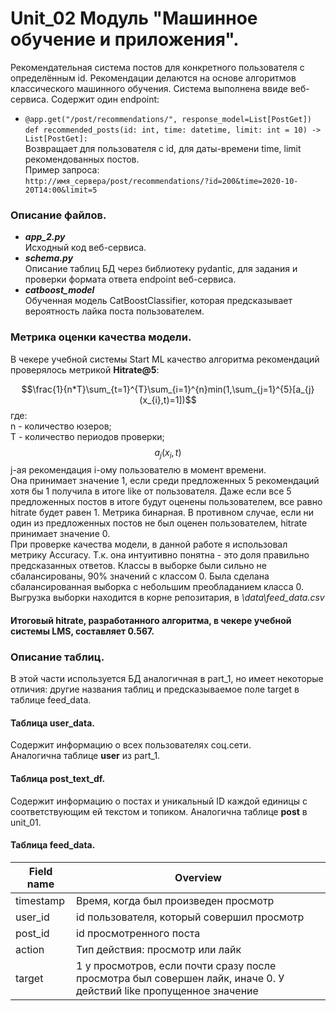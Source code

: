 # Unit_02 Модуль "Машинное обучение и приложения".  
Рекомендательная система постов для конкретного пользователя с определённым id. Рекомендации делаются на основе алгоритмов классического машинного обучения. Система выполнена ввиде веб-сервиса. Содержит один endpoint:  
* `@app.get("/post/recommendations/", response_model=List[PostGet])`  
`def recommended_posts(id: int, time: datetime, limit: int = 10) -> List[PostGet]:`  
Возвращает для пользователя с id, для даты-времени time, limit рекомендованных постов.  
Пример запроса:  
`http://имя_сервера/post/recommendations/?id=200&time=2020-10-20T14:00&limit=5`  

### Описание файлов.  
* ___app_2.py___  
Исходный код веб-сервиса.
* ___schema.py___  
Описание таблиц БД через библиотеку pydantic, для задания и проверки формата ответа endpoint веб-сервиса.
* ___catboost_model___  
Обученная модель CatBoostClassifier, которая предсказывает вероятность лайка поста пользователем.  

### Метрика оценки качества модели.
В чекере учебной системы Start ML качество алгоритма рекомендаций проверялось метрикой __Hitrate@5__:

$$\frac{1}{n*T}\sum_{t=1}^{T}\sum_{i=1}^{n}min(1,\sum_{j=1}^{5}[a_{j}(x_{i},t)=1])$$
где:  
n - количество юзеров;  
T - количество периодов проверки;  
$$a_{j}(x_{i},t)$$ j-ая рекомендация i-ому пользователю в момент времени.  
Она принимает значение 1, если среди предложенных 5 рекомендаций хотя бы 1 получила в итоге like от пользователя. Даже если все 5 предложенных постов в итоге будут оценены пользователем, все равно hitrate будет равен 1. Метрика бинарная. В противном случае, если ни один из предложенных постов не был оценен пользователем, hitrate  принимает значение 0.  
При проверке качества модели, в данной работе я использовал метрику Accuracy. Т.к. она интуитивно понятна - это доля правильно предсказанных ответов. Классы в выборке были сильно не сбалансированы, 90% значений с классом 0. Была сделана сбалансированная выборка с небольшим преобладанием класса 0. Выгрузка выборки находится в корне репозитария, в *\data\feed_data.csv*

#### Итоговый hitrate, разработанного алгоритма, в чекере учебной системы LMS, составляет 0.567.  
 

### Описание таблиц.  
В этой части используется БД аналогичная в part_1, но имеет некоторые отличия: другие названия таблиц и предсказываемое поле target в таблице feed_data.  
#### Таблица user_data. 

Cодержит информацию о всех пользователях соц.сети.  
Аналогична таблице __user__ из part_1.

#### Таблица post_text_df.  
Содержит информацию о постах и уникальный ID каждой единицы с соответствующим ей текстом и топиком.  Аналогична таблице __post__ в unit_01.  

#### Таблица feed_data.  
| Field name | Overview |
| --------------- | ------------------ |  
| timestamp | Время, когда был произведен просмотр |  
| user_id | id пользователя, который совершил просмотр |  
| post_id | id просмотренного поста |  
| action | Тип действия: просмотр или лайк |  
| target | 1 у просмотров, если почти сразу после просмотра был совершен лайк, иначе 0. У действий like пропущенное значение |